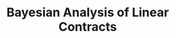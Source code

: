 ---
title: "Bayesian Analysis of Linear Contracts"
authors: 'Tal Alon, Paul Dütting, Yingkai Li, Inbal Talgam-Cohen'
type: '1' #1:conference; 2:journal; 3:both
year: '2023'
conference: 'ACM Conference on Economics and Computation'
acronym: 'EC'
link: 'https://arxiv.org/abs/2211.06850'
---